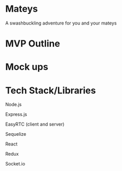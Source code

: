 # Mateys
A swashbuckling adventure for you and your mateys

# MVP Outline


# Mock ups

# Tech Stack/Libraries
Node.js

Express.js

EasyRTC (client and server)

Sequelize

React

Redux

Socket.io

